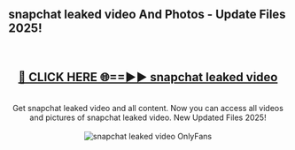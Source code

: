 <h2>snapchat leaked video And Photos - Update Files 2025!</h2>
<br>
<div align="center">
<h2><a href="https://top-ai-tools.click/QrbHav" rel="nofollow">🔴 CLICK HERE 🌐==►► snapchat leaked video</a></h2>
<br>
Get snapchat leaked video and all content. Now you can access all videos and pictures of snapchat leaked video. New Updated Files 2025!
<br>
<br>
<a href="https://top-ai-tools.click/QrbHav" rel="nofollow" data-target="animated-image.originalLink"><img src="https://i.ibb.co.com/WyWwxjT/player-gif2.gif" alt="snapchat leaked video OnlyFans" style="max-width: 100%; display: inline-block;" data-target="animated-image.originalImage"></a>
</div>
<br>